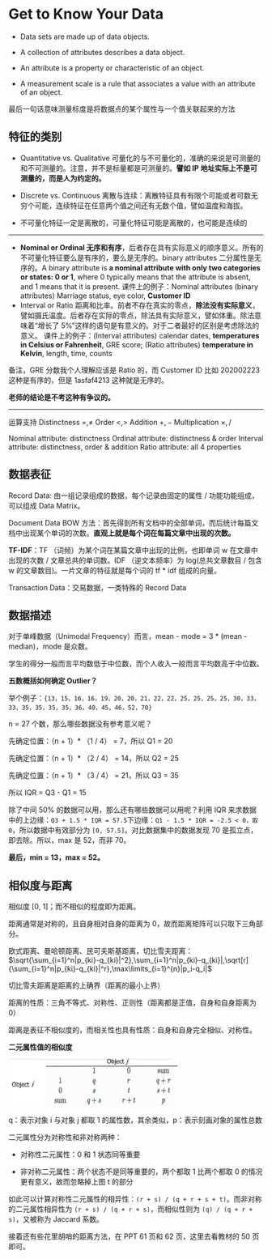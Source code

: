 # Get to Know Your Data

- Data sets are made up of data objects.
- A collection of attributes describes a data object.
- An attribute is a property or characteristic of an object.

- A measurement scale is a rule that associates a value with an attribute of an object.

最后一句话意味测量标度是将数据点的某个属性与一个值关联起来的方法

## **特征的类别**

- Quantitative vs. Qualitative 可量化的与不可量化的，准确的来说是可测量的和不可测量的。注意，并不是标量都是可测量的。**譬如 IP 地址实际上不是可测量的，而是人为约定的。**
- Discrete vs. Continuous 离散与连续：离散特征具有有限个可能或者可数无穷个可能，连续特征在任意两个值之间还有无数个值，譬如温度和海拔。

- 不可量化特征一定是离散的，可量化特征可能是离散的，也可能是连续的

---

- **Nominal or Ordinal 无序和有序**，后者存在具有实际意义的顺序意义。所有的不可量化特征要么是有序的，要么是无序的。binary attributes 二分属性是无序的。A binary attribute is **a nominal attribute with only two categories or states: 0 or 1**, where 0 typically means that the attribute is absent, and 1 means that it is present. 课件上的例子：Nominal attributes (binary attributes) Marriage status, eye color, **Customer ID**
- Interval or Ratio 距离和比率。前者不存在真实的零点，**除法没有实际意义**，譬如摄氏温度。后者存在实际的零点，除法具有实际意义，譬如体重。除法意味着“增长了 5%”这样的语句是有意义的。对于二者最好的区别是考虑除法的意义。
	课件上的例子：(Interval attributes) calendar dates, **temperatures in Celsius or Fahrenheit**, GRE score; (Ratio attributes) **temperature in Kelvin**, length, time, counts

备注，GRE 分数我个人理解应该是 Ratio 的，而 Customer ID 比如 202002223 这种是有序的，但是 1asfaf4213 这种就是无序的。

**老师的结论是不考这种有争议的。**

----

运算支持 Distinctness $=,\ne$	 Order $<,>$	 Addition $+,-$	 Multiplication $\times,/$

Nominal attribute: distinctness	Ordinal attribute: distinctness & order	Interval attribute: distinctness, order & addition	Ratio attribute: all 4 properties

## 数据表征

Record Data: 由一组记录组成的数据，每个记录由固定的属性 / 功能功能组成，可以组成 Data Matrix。

Document Data BOW 方法：首先得到所有文档中的全部单词，而后统计每篇文档中出现某个单词的次数。**直观上就是每个词在每篇文章中出现的次数。**

**TF-IDF**：TF （词频）为某个词在某篇文章中出现的比例，也即单词 w 在文章中出现的次数 / 文章总共的单词数。IDF （逆文本频率）为 log(总共文章数目 / 包含 w 的文章数目)。一片文章的特征就是每个词的 tf \* idf 组成的向量。

 Transaction Data：交易数据，一类特殊的 Record Data

## 数据描述

对于单峰数据（Unimodal Frequency）而言，mean - mode = 3 \* (mean - median)，mode 是众数。

学生的得分一般而言平均数低于中位数，而个人收入一般而言平均数高于中位数。

**五数概括如何确定 Outlier？**

举个例子：`{13，15，16，16，19，20，20，21，22，22，25，25，25，25，30，33，33，35，35，35，35，36，40，45，46，52，70}`

n = 27 个数，那么哪些数据没有参考意义呢？

先确定位置：（n + 1）* （1 / 4） = 7，所以 Q1 = 20

先确定位置：（n + 1）* （2 / 4） = 14，所以 Q2 = 25

先确定位置：（n + 1）* （3 / 4） = 21，所以 Q3 = 35

所以 IQR = Q3 - Q1 = 15

除了中间 50% 的数据可以用，那么还有哪些数据可以用呢？利用 IQR 来求数据中的上边缘：`Q3 + 1.5 * IQR = 57.5`下边缘：`Q1 - 1.5 * IQR = -2.5 < 0，取 0`，所以数据中有效部分为 `[0, 57.5]`。对比数据集中的数据发现 70 是孤立点，即去除。所以，max 是 52，而非 70。

**最后，min = 13，max = 52。**

## 相似度与距离

相似度 [0, 1]；而不相似的程度即为距离。

距离通常是对称的，且自身相对自身的距离为 0，故而距离矩阵可以只取下三角部分。

欧式距离、曼哈顿距离、民可夫斯基距离，切比雪夫距离：$\sqrt{\sum_{i=1}^n|p_{ki}-q_{ki}|^2},\sum_{i=1}^n|p_{ki}-q_{ki}|,\sqrt[r]{\sum_{i=1}^n|p_{ki}-q_{ki}|^r},\max\limits_{i=1}^{n}|p_i-q_i|$

切比雪夫距离是距离的上确界（距离的最小上界）

距离的性质：三角不等式、对称性、正则性（距离都是正值，自身和自身距离为 0）

距离是表征不相似度的，而相关性也具有性质：自身和自身完全相似、对称性。

**二元属性值的相似度**

<img src="./pics/二元属性值.jpg" style="zoom:33%;" />

q：表示对象 i 与对象 j 都取 1 的属性数，其余类似，p：表示刻画对象的属性总数

二元属性分为对称性和非对称两种：

- 对称性二元属性：0 和 1 状态同等重要

- 非对称二元属性：两个状态不是同等重要的，两个都取 1 比两个都取 0 的情况更有意义，故而忽略掉上图 t 的部分

如此可以计算对称性二元属性的相异性：`(r + s) / (q + r + s + t)`。而非对称的二元属性相异性为 `(r + s) / (q + r + s)`，而相似性则为 `(q) / (q + r + s)`，又被称为 Jaccard 系数。

接着还有些花里胡哨的距离方法，在 PPT 61 页和 62 页，这里去看教材的 50 页即可。

